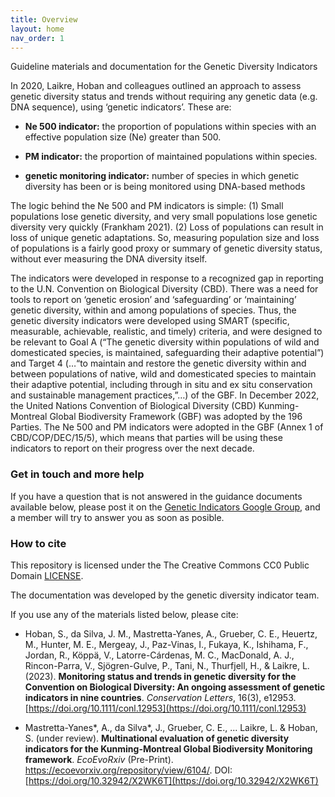 ```yaml
---
title: Overview
layout: home
nav_order: 1
---
```


Guideline materials and documentation for the Genetic Diversity Indicators

In 2020, Laikre, Hoban and colleagues outlined an approach to assess genetic diversity status and trends without requiring any genetic data (e.g. DNA sequence), using ‘genetic indicators’. These are:

* **Ne 500 indicator:** the proportion of populations within species with an effective population size (Ne) greater than 500. 

* **PM indicator:** the proportion of maintained populations within species.

* **genetic monitoring  indicator:** number of species in which genetic diversity has been or is being monitored using DNA-based methods

The logic behind the Ne 500 and PM  indicators is simple: (1) Small populations lose genetic diversity, and very small populations lose genetic diversity very quickly (Frankham 2021). (2) Loss of populations can result in loss of unique genetic adaptations.  So, measuring population size and loss of populations is a fairly good proxy or summary of genetic diversity status, without ever measuring the DNA diversity itself.  

The indicators were developed in response to a recognized gap in reporting to the U.N. Convention on Biological Diversity (CBD). There was a need for tools to report  on ‘genetic erosion’ and ‘safeguarding’ or ‘maintaining’ genetic diversity, within and among populations of species. Thus, the genetic diversity indicators were developed using SMART (specific, measurable, achievable, realistic, and timely) criteria, and were designed to be relevant to Goal A (“The genetic diversity within populations of wild and domesticated species, is maintained, safeguarding their adaptive potential”) and Target 4 (…“to maintain and restore the genetic diversity within and between populations of native, wild and domesticated species to maintain their adaptive potential, including through in situ and ex situ conservation and sustainable management practices,”…) of the GBF. 
In December 2022, the United Nations Convention of Biological Diversity (CBD) Kunming-Montreal Global Biodiversity Framework (GBF) was adopted by the 196 Parties. The Ne 500 and PM indicators were adopted in the GBF (Annex 1 of CBD/COP/DEC/15/5), which means that parties will be using these indicators to report on their progress over the next decade. 
 

### Get in touch and more help

If you have a question that is not answered in the guidance documents available below, please post it on the [Genetic Indicators Google Group](https://groups.google.com/g/genetic-indicators-project), and a member will try to answer you as soon as posible.

### How to cite

This repository is licensed under the The Creative Commons CC0 Public Domain [LICENSE](LICENSE). 

The documentation was developed by the genetic diversity indicator team. 

If you use any of the materials listed below, please cite: 

* Hoban, S., da Silva, J. M., Mastretta-Yanes, A., Grueber, C. E., Heuertz, M., Hunter, M. E., Mergeay, J., Paz-Vinas, I., Fukaya, K., Ishihama, F., Jordan, R., Köppä, V., Latorre-Cárdenas, M. C., MacDonald, A. J., Rincon-Parra, V., Sjögren-Gulve, P., Tani, N., Thurfjell, H., & Laikre, L. (2023). **Monitoring status and trends in genetic diversity for the Convention on Biological Diversity: An ongoing assessment of genetic indicators in nine countries**. *Conservation Letters*, 16(3), e12953. [https://doi.org/10.1111/conl.12953](https://doi.org/10.1111/conl.12953)

* Mastretta-Yanes\*, A., da Silva\*, J., Grueber, C. E., ... Laikre, L. & Hoban, S. (under review). **Multinational evaluation of genetic diversity indicators for the Kunming-Montreal Global Biodiversity Monitoring framework**. *EcoEvoRxiv* (Pre-Print). https://ecoevorxiv.org/repository/view/6104/. DOI: [https://doi.org/10.32942/X2WK6T](https://doi.org/10.32942/X2WK6T)
